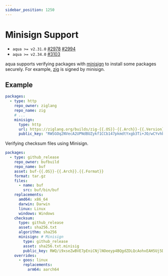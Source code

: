 ```yaml
---
sidebar_position: 1250
---
```


# Minisign Support

- `aqua >= v2.31.0` [#2978](https://github.com/aquaproj/aqua/pull/2978) [#2994](https://github.com/aquaproj/aqua/pull/2994)
- `aqua >= v2.34.0` [#3103](https://github.com/aquaproj/aqua/pull/3103)

aqua supports verifying packages with [minisign](https://github.com/jedisct1/minisign) to install some packages securely.
For example, [zig](https://ziglang.org/download/) is signed by minisign.

## Example

```yaml
packages:
  - type: http
    repo_owner: ziglang
    repo_name: zig
    # ...
    minisign:
      type: http
      url: https://ziglang.org/builds/zig-{{.OS}}-{{.Arch}}-{{.Version}}.{{.Format}}.minisig
      public_key: "RWSGOq2NVecA2UPNdBUZykf1CCb147pkmdtYxgb3Ti+JO/wCYvhbAb/U"
```

Verifying checksum files using Minisign.

```yaml
packages:
  - type: github_release
    repo_owner: bufbuild
    repo_name: buf
    asset: buf-{{.OS}}-{{.Arch}}.{{.Format}}
    format: tar.gz
    files:
      - name: buf
        src: buf/bin/buf
    replacements:
      amd64: x86_64
      darwin: Darwin
      linux: Linux
      windows: Windows
    checksum:
      type: github_release
      asset: sha256.txt
      algorithm: sha256
      minisign: # Minisign
        type: github_release
        asset: sha256.txt.minisig
        public_key: RWQ/i9xseZwBVE7pEniCNjlNOeeyp4BQgdZDLQcAohxEAH5Uj5DEKjv6
    overrides:
      - goos: linux
        replacements:
          arm64: aarch64
```
